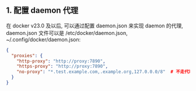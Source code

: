 ## 1. 配置 daemon 代理

在 docker v23.0 及以后, 可以通过配置 daemon.json 来实现 daemon 的代理, daemon.json 文件可以是 /etc/docker/daemon.json, ~/.config/docker/daemon.json: 

```json
{
  "proxies": {
    "http-proxy": "http://proxy:7890",
    "https-proxy": "http://proxy:7890",
    "no-proxy": "*.test.example.com,.example.org,127.0.0.0/8"  # 不走代理的网站
  }
}
```